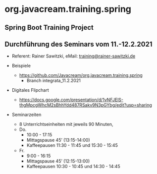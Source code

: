 # org.javacream.training.spring

## Spring Boot Training Project


## Durchführung des Seminars vom 11.-12.2.2021

* Referent: Rainer Sawitzki, eMail: training@rainer-sawitzki.de

* Beispiele
  * https://github.com/Javacream/org.javacream.training.spring
    * Branch integrata_11.2.2021 
    
* Digitales Flipchart
  * https://docs.google.com/presentation/d/1vNFJElS-thgMpcgWhcM2sBhhYdd487RSakv9N3pGYbg/edit?usp=sharing
  
* Seminarzeiten
  * 8 Unterrichtseinheiten mit jeweils 90 Minuten, 
  * Do.  
    * 10:00 - 17:15
    * Mittagspause 45’ (13:15-14:00)
    * Kaffeepausen 11:30 - 11:45 und 15:30 - 15:45
  * Fr.  
    * 9:00 - 16:15
    * Mittagspause 45’ (12:15-13:00)
    * Kaffeepausen 10:30 - 10:45 und 14:30 - 14:45
   
